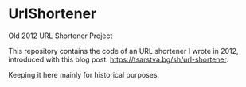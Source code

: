 # UrlShortener
Old 2012 URL Shortener Project

This repository contains the code of an URL shortener I wrote in 2012, introduced with this blog post: https://tsarstva.bg/sh/url-shortener.

Keeping it here mainly for historical purposes.
